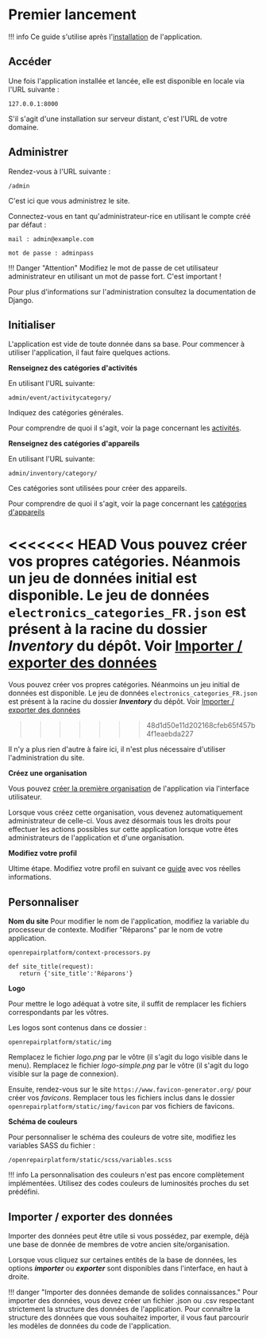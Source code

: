 # Premier lancement

!!! info 
    Ce guide s'utilise après l'[installation](/deploiement/installation.md) de l'application.

## Accéder 
Une fois l'application installée et lancée, elle est disponible en locale via l'URL suivante :

```
127.0.0.1:8000
```

S'il s'agit d'une installation sur serveur distant, c'est l'URL de votre domaine. 

## Administrer 

Rendez-vous à l'URL suivante : 

```
/admin
```


C'est ici que vous administrez le site. 

Connectez-vous en tant qu'administrateur-rice en utilisant le compte créé par défaut :

```
mail : admin@example.com
```

```
mot de passe : adminpass
```

!!! Danger "Attention"
    Modifiez le mot de passe de cet utilisateur administrateur en utilisant un mot de passe fort. C'est important !

Pour plus d'informations sur l'administration consultez la documentation de Django. 

## Initialiser

L'application est vide de toute donnée dans sa base. 
Pour commencer à utiliser l'application, il faut faire quelques actions.

**Renseignez des catégories d'activités**

En utilisant l'URL suivante: 
```
admin/event/activitycategory/
```

Indiquez des catégories générales. 

Pour comprendre de quoi il s'agit, voir la page concernant les [activités](../activity.md).

**Renseignez des catégories d'appareils** 

En utilisant l'URL suivante:
```
admin/inventory/category/
```

Ces catégories sont utilisées pour créer des appareils. 

Pour comprendre de quoi il s'agit, voir la page concernant les [catégories d'appareils](../stuffs-device/how-it-works.md#categorie)

<<<<<<< HEAD
Vous pouvez créer vos propres catégories. Néanmois un jeu de données initial est disponible.
Le jeu de données ```electronics_categories_FR.json``` est présent à la racine du dossier *Inventory* du dépôt. Voir [Importer / exporter des données](#importer-exporter-des-donnees)
=======
Vous pouvez créer vos propres catégories. Néanmoins un jeu  initial de données est disponible.
Le jeu de données ```electronics_categories_FR.json``` est présent à la racine du dossier ***Inventory*** du dépôt. Voir [Importer / exporter des données](#importer-exporter-des-donnees)
>>>>>>> 48d1d50e11d202168cfeb65f457b4f1eaebda227

Il n'y a plus rien d'autre à faire ici, il n'est plus nécessaire d'utiliser l'administration du site. 

**Créez une organisation**

Vous pouvez [créer la première organisation](../organization/create.md) de l'application via l'interface utilisateur. 

Lorsque vous créez cette organisation, vous devenez automatiquement administrateur de celle-ci. Vous avez désormais tous les droits pour effectuer les actions possibles sur cette application lorsque votre êtes administrateurs de l'application et d'une organisation. 

**Modifiez votre profil**

Ultime étape. Modifiez votre profil en suivant ce [guide](../account/profil.md) avec vos réelles informations.


## Personnaliser 

**Nom du site**
Pour modifier le nom de l'application, modifiez la variable du processeur de contexte. Modifier "Réparons" par le nom de votre application.

```
openrepairplatform/context-processors.py 
```

```
def site_title(request):
   return {'site_title':'Réparons'} 
```

**Logo**

Pour mettre le logo adéquat à votre site, il suffit de remplacer les fichiers correspondants par les vôtres. 

Les logos sont contenus dans ce dossier :
```
openrepairplatform/static/img 
```

Remplacez le fichier *logo.png* par le vôtre (il s'agit du logo visible dans le menu).
Remplacez le fichier *logo-simple.png* par le vôtre (il s'agit du logo visible sur la page de connexion).

Ensuite, rendez-vous sur le site ```https://www.favicon-generator.org/``` pour créer vos *favicons*. 
Remplacer tous les fichiers inclus dans le dossier ```openrepairplatform/static/img/favicon``` par vos fichiers de favicons. 

**Schéma de couleurs**

Pour personnaliser le schéma des couleurs de votre site, modifiez les variables SASS du fichier : 
```
/openrepairplatform/static/scss/variables.scss
```

!!! info 
    La personnalisation des couleurs n'est pas encore complètement implémentées. Utilisez des codes couleurs de luminosités proches du set prédéfini. 


## Importer / exporter des données 

Importer des données peut être utile si vous possédez, par exemple, déjà une base de donnée de membres de votre ancien site/organisation.

Lorsque vous cliquez sur certaines entités de la base de données, les options ***importer*** ou ***exporter*** sont disponibles dans l'interface, en haut à droite.

!!! danger "Importer des données demande de solides connaissances."
    Pour importer des données, vous devez créer un fichier .json ou .csv respectant strictement la structure des données de l'application. 
    Pour connaître la structure des données que vous souhaitez importer, il vous faut parcourir les modèles de données du code de l'application. 

